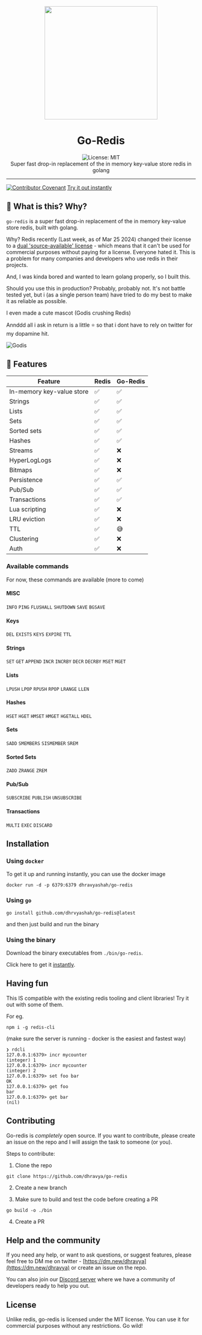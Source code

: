 <div align="center">
<!-- logo -->
<img src = "assets/icon.png" width="300">
<h1 align="center">Go-Redis</h1>
<img alt="License: MIT" src="https://img.shields.io/badge/License-MIT-yellow.svg" /><br> 
Super fast drop-in replacement of the in memory key-value store redis in golang
</div>

***
[![Contributor Covenant](https://img.shields.io/badge/Contributor%20Covenant-2.1-4baaaa.svg)](code_of_conduct.md)
[Try it out instantly](#installation)

## 👀 What is this? Why?
`go-redis` is a super fast drop-in replacement of the in memory key-value store redis, built with golang.

Why? 
Redis recently (Last week, as of Mar 25 2024) changed their license to a [dual 'source-available' license](https://news.ycombinator.com/item?id=39772562) - which means that it can't be used for commercial purposes without paying for a license. Everyone hated it. This is a problem for many companies and developers who use redis in their projects. 

And, I was kinda bored and wanted to learn golang properly, so I built this.

Should you use this in production? Probably, probably not. It's not battle tested yet, but i (as a single person team) have tried to do my best to make it as reliable as possible.

I even made a cute mascot (Godis crushing Redis)

Annddd all i ask in return is a little ⭐ so that i dont have to rely on twitter for my dopamine hit.

![Godis](assets/godis.png)

## 📜 Features

| Feature                   | Redis | Go-Redis |
| ------------------------- | ----- | -------- |
| In-memory key-value store | ✅     | ✅        |
| Strings                   | ✅     | ✅        |
| Lists                     | ✅     | ✅        |
| Sets                      | ✅     | ✅        |
| Sorted sets               | ✅     | ✅        |
| Hashes                    | ✅     | ✅        |
| Streams                   | ✅     | ❌        |
| HyperLogLogs              | ✅     | ❌        |
| Bitmaps                   | ✅     | ❌        |
| Persistence               | ✅     | ✅        |
| Pub/Sub                   | ✅     | ✅        |
| Transactions              | ✅     | ✅        |
| Lua scripting             | ✅     | ❌        |
| LRU eviction              | ✅     | ❌        |
| TTL                       | ✅     | 😅        |
| Clustering                | ✅     | ❌        |
| Auth                      | ✅     | ❌        |

### Available commands

For now, these commands are available (more to come)

#### MISC
`INFO` `PING` `FLUSHALL` `SHUTDOWN` `SAVE` `BGSAVE`

#### Keys
`DEL` `EXISTS` `KEYS` `EXPIRE` `TTL`

#### Strings
`SET` `GET` `APPEND` `INCR` `INCRBY` `DECR` `DECRBY` `MSET` `MGET`

#### Lists
`LPUSH` `LPOP` `RPUSH` `RPOP` `LRANGE` `LLEN`

#### Hashes
`HSET` `HGET` `HMSET` `HMGET` `HGETALL` `HDEL`

#### Sets
`SADD` `SMEMBERS` `SISMEMBER` `SREM`

#### Sorted Sets
`ZADD` `ZRANGE` `ZREM`

#### Pub/Sub
`SUBSCRIBE` `PUBLISH` `UNSUBSCRIBE`

#### Transactions
`MULTI` `EXEC` `DISCARD`

## Installation

### Using `docker`
To get it up and running instantly, you can use the docker image

```
docker run -d -p 6379:6379 dhravyashah/go-redis
```

### Using `go`

```
go install github.com/dhrvyashah/go-redis@latest
```

and then just build and run the binary


### Using the binary

Download the binary executables from `./bin/go-redis`.

Click here to get it [instantly](
    https://github.com/dhrvyashah/go-redis/releases/download/v0.1.0/go-redis-0.1.0-linux-amd64.tar.gz).


## Having fun

This IS compatible with the existing redis tooling and client libraries! Try it out with some of them.

For eg.
```
npm i -g redis-cli
```
(make sure the server is running - docker is the easiest and fastest way)
```
❯ rdcli
127.0.0.1:6379> incr mycounter
(integer) 1
127.0.0.1:6379> incr mycounter
(integer) 2
127.0.0.1:6379> set foo bar
OK
127.0.0.1:6379> get foo
bar
127.0.0.1:6379> get bar
(nil)
```

## Contributing
Go-redis is *completely* open source. If you want to contribute, please create an issue on the repo and I will assign the task to someone (or you).

Steps to contribute:
1. Clone the repo
```
git clone https://github.com/dhravya/go-redis
```

2. Create a new branch

3. Make sure to build and test the code before creating a PR
```
go build -o ./bin
```

4. Create a PR

## Help and the community
If you need any help, or want to ask questions, or suggest features, please feel free to DM me on twitter - [https://dm.new/dhravya](https://dm.new/dhravya) or create an issue on the repo.

You can also join our [Discord server](https://discord.gg/z7MZYhmx6w) where we have a community of developers ready to help you out.

## License

Unlike redis, go-redis is licensed under the MIT license. You can use it for commercial purposes without any restrictions. Go wild!
